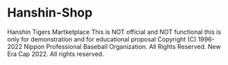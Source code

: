 # Hanshin-Shop
Hanshin Tigers Martketplace
This is NOT official and NOT functional this is only for demonstration and for educational proposal
Copyright (C) 1996-2022 Nippon Professional Baseball Organization. All Rights Reserved.
New Era Cap 2022. All rights reserved. 
